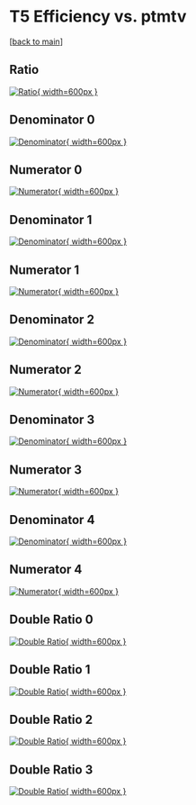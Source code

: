 # T5 Efficiency vs. ptmtv

[[back to main](./)]



## Ratio

[![Ratio](../mtv/var/T5_base_321_-1_eff_ptmtv.png){ width=600px }](../mtv/var/T5_base_321_-1_eff_ptmtv.pdf)

## Denominator 0

[![Denominator](../mtv/den/T5_base_321_-1_eff_ptmtv_den0.png){ width=600px }](../mtv/den/T5_base_321_-1_eff_ptmtv_den0.pdf)

## Numerator 0

[![Numerator](../mtv/num/T5_base_321_-1_eff_ptmtv_num0.png){ width=600px }](../mtv/num/T5_base_321_-1_eff_ptmtv_num0.pdf)

## Denominator 1

[![Denominator](../mtv/den/T5_base_321_-1_eff_ptmtv_den1.png){ width=600px }](../mtv/den/T5_base_321_-1_eff_ptmtv_den1.pdf)

## Numerator 1

[![Numerator](../mtv/num/T5_base_321_-1_eff_ptmtv_num1.png){ width=600px }](../mtv/num/T5_base_321_-1_eff_ptmtv_num1.pdf)

## Denominator 2

[![Denominator](../mtv/den/T5_base_321_-1_eff_ptmtv_den2.png){ width=600px }](../mtv/den/T5_base_321_-1_eff_ptmtv_den2.pdf)

## Numerator 2

[![Numerator](../mtv/num/T5_base_321_-1_eff_ptmtv_num2.png){ width=600px }](../mtv/num/T5_base_321_-1_eff_ptmtv_num2.pdf)

## Denominator 3

[![Denominator](../mtv/den/T5_base_321_-1_eff_ptmtv_den3.png){ width=600px }](../mtv/den/T5_base_321_-1_eff_ptmtv_den3.pdf)

## Numerator 3

[![Numerator](../mtv/num/T5_base_321_-1_eff_ptmtv_num3.png){ width=600px }](../mtv/num/T5_base_321_-1_eff_ptmtv_num3.pdf)

## Denominator 4

[![Denominator](../mtv/den/T5_base_321_-1_eff_ptmtv_den4.png){ width=600px }](../mtv/den/T5_base_321_-1_eff_ptmtv_den4.pdf)

## Numerator 4

[![Numerator](../mtv/num/T5_base_321_-1_eff_ptmtv_num4.png){ width=600px }](../mtv/num/T5_base_321_-1_eff_ptmtv_num4.pdf)

## Double Ratio 0

[![Double Ratio](../mtv/ratio/T5_base_321_-1_eff_ptmtv_ratio0.png){ width=600px }](../mtv/ratio/T5_base_321_-1_eff_ptmtv_ratio0.pdf)

## Double Ratio 1

[![Double Ratio](../mtv/ratio/T5_base_321_-1_eff_ptmtv_ratio1.png){ width=600px }](../mtv/ratio/T5_base_321_-1_eff_ptmtv_ratio1.pdf)

## Double Ratio 2

[![Double Ratio](../mtv/ratio/T5_base_321_-1_eff_ptmtv_ratio2.png){ width=600px }](../mtv/ratio/T5_base_321_-1_eff_ptmtv_ratio2.pdf)

## Double Ratio 3

[![Double Ratio](../mtv/ratio/T5_base_321_-1_eff_ptmtv_ratio3.png){ width=600px }](../mtv/ratio/T5_base_321_-1_eff_ptmtv_ratio3.pdf)

